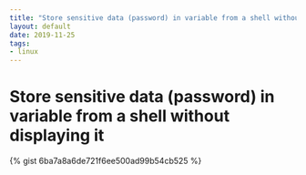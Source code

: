 ```yaml
---
title: "Store sensitive data (password) in variable from a shell without displaying it"
layout: default
date: 2019-11-25
tags:
- linux
---
```


# Store sensitive data (password) in variable from a shell without displaying it

{% gist 6ba7a8a6de721f6ee500ad99b54cb525 %}
